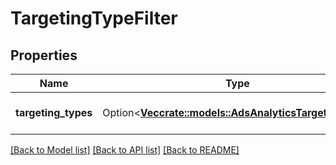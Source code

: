 # TargetingTypeFilter

## Properties

Name | Type | Description | Notes
------------ | ------------- | ------------- | -------------
**targeting_types** | Option<[**Vec<crate::models::AdsAnalyticsTargetingType>**](AdsAnalyticsTargetingType.md)> | List of targeting types | [optional]

[[Back to Model list]](../README.md#documentation-for-models) [[Back to API list]](../README.md#documentation-for-api-endpoints) [[Back to README]](../README.md)


